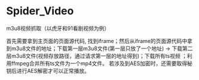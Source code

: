# Spider_Video
m3u8视频抓取（以虎牙和91看剧视频为例）

首先需要拿到主页面的页面源代码, 找到iframe；然后从iframe的页面源代码中拿到m3u8文件的地址；下载第一层m3u8文件(第一层只放了一个地址) -> 下载第二层m3u8文件(视频存放路径，通过请求第一层的地址得到)；下载所有ts视频 ；利用ffmpeg合并所有ts文件为一个mp4文件。
若涉及到AES加密时，还需要取得秘钥后进行AES解密才可以正常播放。

